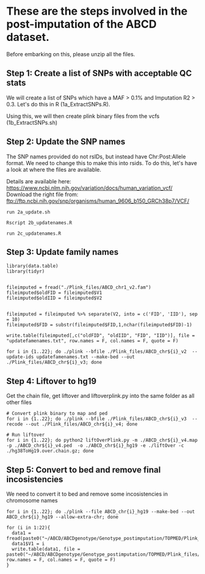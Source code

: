 # These are the steps involved in the post-imputation of the ABCD dataset.

Before embarking on this, please unzip all the files. 

## Step 1: Create a list of SNPs with acceptable QC stats
We will create a list of SNPs which have a MAF > 0.1% and Imputation R2 > 0.3. Let's do this in R (1a_ExtractSNPs.R).

Using this, we will then create plink binary files from the vcfs (1b_ExtractSNPs.sh)

## Step 2: Update the SNP names
The SNP names provided do not rsIDs, but instead have Chr:Post:Allele format. We need to change this to make this into rsids.
To do this, let's have a look at where the files are available. 

Details are available here: https://www.ncbi.nlm.nih.gov/variation/docs/human_variation_vcf/
Download the right file from: ftp://ftp.ncbi.nih.gov/snp/organisms/human_9606_b150_GRCh38p7/VCF/

```{bash}
run 2a_update.sh
```
```{bash}
Rscript 2b_updatenames.R
```

```{bash}
run 2c_updatenames.R
```
## Step 3: Update family names
```{R}
library(data.table)
library(tidyr)


fileimputed = fread("./Plink_files/ABCD_chr1_v2.fam")
fileimputed$oldFID = fileimputed$V1
fileimputed$oldIID = fileimputed$V2


fileimputed = fileimputed %>% separate(V2, into = c('FID', 'IID'), sep = 10)
fileimputed$FID = substr(fileimputed$FID,1,nchar(fileimputed$FID)-1)

write.table(fileimputed[,c("oldFID", "oldIID", "FID", "IID")], file = "updatefamenames.txt", row.names = F, col.names = F, quote = F)
```
```{bash}
for i in {1..22}; do ./plink --bfile ./Plink_files/ABCD_chr${i}_v2  --update-ids updatefamenames.txt --make-bed --out ./Plink_files/ABCD_chr${i}_v3; done
```
## Step 4: Liftover to hg19
Get the chain file, get liftover and liftoverplink.py into the same folder as all other files

```{bash}
# Convert plink binary to map and ped
for i in {1..22}; do ./plink --bfile ./Plink_files/ABCD_chr${i}_v3  --recode --out ./Plink_files/ABCD_chr${i}_v4; done

# Run liftover
for i in {1..22}; do python2 liftOverPlink.py -m ./ABCD_chr${i}_v4.map -p ./ABCD_chr${i}_v4.ped  -o ./ABCD_chr${i}_hg19 -e ./liftOver -c ./hg38ToHg19.over.chain.gz; done
```


## Step 5: Convert to bed and remove final incosistencies
We need to convert it to bed and remove some incosistencies in chromosome names

```{bash}
for i in {1..22}; do ./plink --file ABCD_chr{i}_hg19 --make-bed --out ABCD_chr${i}_hg19 --allow-extra-chr; done
```

```{R}
for (i in 1:22){
  data1 = fread(paste0("~/ABCD/ABCDgenotype/Genotype_postimputation/TOPMED/Plink_files/ABCD_chr",i,"_hg19.bim"))
  data1$V1 = i
  write.table(data1, file = paste0("~/ABCD/ABCDgenotype/Genotype_postimputation/TOPMED/Plink_files/ABCD_chr",i,"_hg19.bim"), row.names = F, col.names = F, quote = F)
}
```


